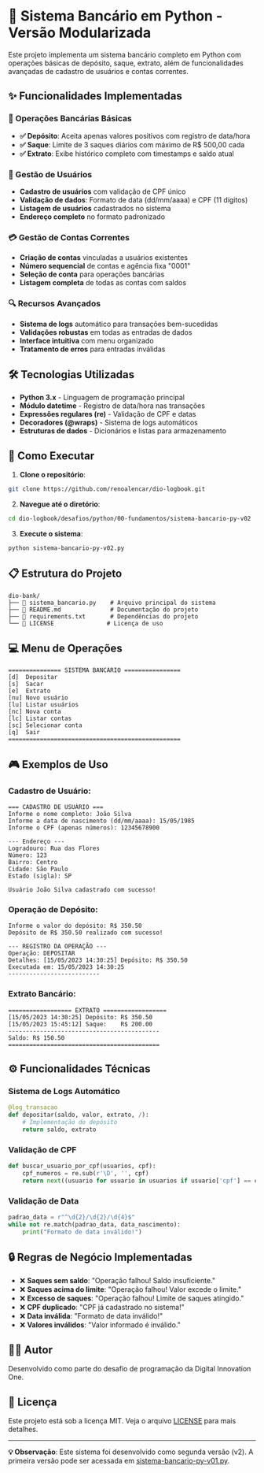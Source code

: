 # 🏦 Sistema Bancário em Python - Versão Modularizada

Este projeto implementa um sistema bancário completo em Python com operações básicas de depósito, saque, extrato, além de funcionalidades avançadas de cadastro de usuários e contas correntes.

## ✨ Funcionalidades Implementadas

### 🎯 Operações Bancárias Básicas
- **✅ Depósito**: Aceita apenas valores positivos com registro de data/hora
- **✅ Saque**: Limite de 3 saques diários com máximo de R$ 500,00 cada
- **✅ Extrato**: Exibe histórico completo com timestamps e saldo atual

### 👥 Gestão de Usuários
- **Cadastro de usuários** com validação de CPF único
- **Validação de dados**: Formato de data (dd/mm/aaaa) e CPF (11 dígitos)
- **Listagem de usuários** cadastrados no sistema
- **Endereço completo** no formato padronizado

### 💳 Gestão de Contas Correntes
- **Criação de contas** vinculadas a usuários existentes
- **Número sequencial** de contas e agência fixa "0001"
- **Seleção de conta** para operações bancárias
- **Listagem completa** de todas as contas com saldos

### 🔍 Recursos Avançados
- **Sistema de logs** automático para transações bem-sucedidas
- **Validações robustas** em todas as entradas de dados
- **Interface intuitiva** com menu organizado
- **Tratamento de erros** para entradas inválidas

## 🛠️ Tecnologias Utilizadas

- **Python 3.x** - Linguagem de programação principal
- **Módulo datetime** - Registro de data/hora nas transações
- **Expressões regulares (re)** - Validação de CPF e datas
- **Decoradores (@wraps)** - Sistema de logs automáticos
- **Estruturas de dados** - Dicionários e listas para armazenamento

## 🚀 Como Executar

1. **Clone o repositório**:
```bash
git clone https://github.com/renoalencar/dio-logbook.git
```

2. **Navegue até o diretório**:
```bash
cd dio-logbook/desafios/python/00-fundamentos/sistema-bancario-py-v02
```

3. **Execute o sistema**:
```bash
python sistema-bancario-py-v02.py
```

## 📋 Estrutura do Projeto

```
dio-bank/
├── 📄 sistema_bancario.py    # Arquivo principal do sistema
├── 📄 README.md              # Documentação do projeto
├── 📄 requirements.txt       # Dependências do projeto
└── 📄 LICENSE               # Licença de uso
```

## 💻 Menu de Operações

```
=============== SISTEMA BANCÁRIO ================
[d]  Depositar
[s]  Sacar
[e]  Extrato
[nu] Novo usuário
[lu] Listar usuários
[nc] Nova conta
[lc] Listar contas
[sc] Selecionar conta
[q]  Sair
=================================================
```

## 🎮 Exemplos de Uso

### Cadastro de Usuário:
```
=== CADASTRO DE USUÁRIO ===
Informe o nome completo: João Silva
Informe a data de nascimento (dd/mm/aaaa): 15/05/1985
Informe o CPF (apenas números): 12345678900

--- Endereço ---
Logradouro: Rua das Flores
Número: 123
Bairro: Centro
Cidade: São Paulo
Estado (sigla): SP

Usuário João Silva cadastrado com sucesso!
```

### Operação de Depósito:
```
Informe o valor do depósito: R$ 350.50
Depósito de R$ 350.50 realizado com sucesso!

--- REGISTRO DA OPERAÇÃO ---
Operação: DEPOSITAR
Detalhes: [15/05/2023 14:30:25] Depósito: R$ 350.50
Executada em: 15/05/2023 14:30:25
--------------------------
```

### Extrato Bancário:
```
================== EXTRATO ==================
[15/05/2023 14:30:25] Depósito: R$ 350.50
[15/05/2023 15:45:12] Saque:    R$ 200.00
-------------------------------------------
Saldo: R$ 150.50
===========================================
```

## ⚙️ Funcionalidades Técnicas

### Sistema de Logs Automático
```python
@log_transacao
def depositar(saldo, valor, extrato, /):
    # Implementação do depósito
    return saldo, extrato
```

### Validação de CPF
```python
def buscar_usuario_por_cpf(usuarios, cpf):
    cpf_numeros = re.sub(r'\D', '', cpf)
    return next((usuario for usuario in usuarios if usuario['cpf'] == cpf_numeros), None)
```

### Validação de Data
```python
padrao_data = r"^\d{2}/\d{2}/\d{4}$"
while not re.match(padrao_data, data_nascimento):
    print("Formato de data inválido!")
```

## 🔒 Regras de Negócio Implementadas

- ❌ **Saques sem saldo**: "Operação falhou! Saldo insuficiente."
- ❌ **Saques acima do limite**: "Operação falhou! Valor excede o limite."
- ❌ **Excesso de saques**: "Operação falhou! Limite de saques atingido."
- ❌ **CPF duplicado**: "CPF já cadastrado no sistema!"
- ❌ **Data inválida**: "Formato de data inválido!"
- ❌ **Valores inválidos**: "Valor informado é inválido."

## 👨‍💻 Autor

Desenvolvido como parte do desafio de programação da Digital Innovation One.

## 📄 Licença

Este projeto está sob a licença MIT. Veja o arquivo [LICENSE](/LICENSE) para mais detalhes.

---

**💡 Observação**: Este sistema foi desenvolvido como segunda versão (v2). A primeira versão pode ser acessada em [sistema-bancario-py-v01.py](/desafios/python/00-fundamentos/sistema-bancario-py-v01/).